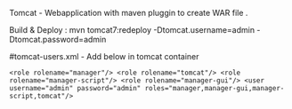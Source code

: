 Tomcat - Webapplication with maven pluggin to create WAR file .

Build & Deploy : mvn tomcat7:redeploy -Dtomcat.username=admin -Dtomcat.password=admin





#tomcat-users.xml - Add below in tomcat container

`<role rolename="manager"/>
<role rolename="tomcat"/>
<role rolename="manager-script"/>
<role rolename="manager-gui"/>
<user username="admin" password="admin" roles="manager,manager-gui,manager-script,tomcat"/>`